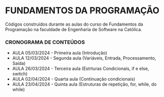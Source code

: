 # FUNDAMENTOS DA PROGRAMAÇÃO
Códigos construídos durante as aulas do curso de Fundamentos da Programação na faculdade de Engenharia de Software na Católica.

### CRONOGRAMA DE CONTEÚDOS
<div>
  <ul>
    <li>AULA 05/03/2024 - Primeira aula (Introdução)</li>
    <li>AULA 12/03/2024 - Segunda aula (Variáveis, Entrada, Processamento, Saída)</li>
    <li>AULA 26/03/2024 - Terceira aula (Estrturas Condicionais, if e else, switch)</li>
    <li>AULA 02/04/2024 - Quarta aula (Continuação condicionais)</li>
    <li>AULA 23/04/2024 - Quinta aula (Estruturas de repetição, for, while, do while)</li>
  </ul>
</div>
